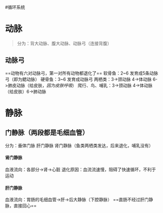 #循环系统 
# 动脉
>分为：背大动脉、腹大动脉、动脉弓（连接背腹）

## 动脉弓
==动物有六对动脉弓，第一对所有动物都退化了==
	软骨鱼：2~6 发育成5条动脉弓（即为鳃动脉）
	硬骨鱼：3~6 发育成动脉弓
	两栖类：3->颈动脉    4->体动脉    6->肺皮动脉（给皮肤，*因为皮肤呼吸*）
	爬行、鸟、哺乳：3->颈动脉    4->体动脉（给皮肤）6->肺动脉

# 静脉

## 门静脉（两段都是毛细血管）
分为：垂体门脉    肝门静脉    肾门静脉（鱼类两栖类发达，后来退化，哺乳没有）

#### 肾门静脉
血液流向：各部分->肾->心脏  退化原因：血流流速慢，阻碍了快速循环，不利于运动

#### 肝门静脉
血液流向：胃肠的毛细血管->肝->后大静脉（下腔静脉）
==直肠不经过肝门静脉，直接回心==


